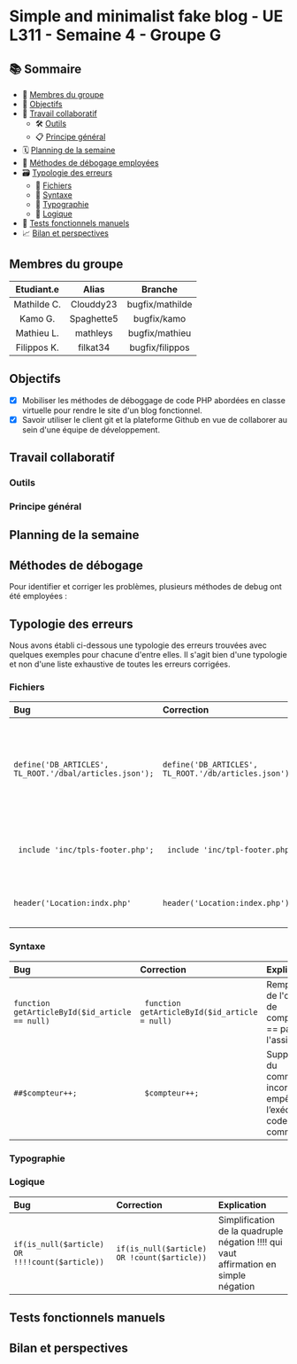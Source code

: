 # Simple and minimalist fake blog - UE L311 - Semaine 4 - Groupe G

## 📚 Sommaire

- 👥 [Membres du groupe](#membres-du-groupe)
- 🎯 [Objectifs](#objectifs)
- 🤝 [Travail collaboratif](#travail-collaboratif)
  - 🛠️ [Outils](#outils)
  - 📋 [Principe général](#principe-général)
- 🗓️ [Planning de la semaine](#planning-de-la-semaine)
- 🐞 [Méthodes de débogage employées](#méthodes-de-débogage-employées)
- 🗃️ [Typologie des erreurs](#typologie-des-erreurs)
  - 📄 [Fichiers](#fichiers)
  - 🧩 [Syntaxe](#syntaxe)
  - 🔡 [Typographie](#typographie)
  - 📐 [Logique](#logique)
- 🧪 [Tests fonctionnels manuels](#tests-fonctionnels-manuels)
- 📈 [Bilan et perspectives](#bilan-et-perspectives)

## Membres du groupe

| Etudiant.e  |  Alias      |  Branche      |    
| :----------:|:-----------:| :-----------:|
| Mathilde C. | Clouddy23   | bugfix/mathilde |
| Kamo G.     | Spaghette5  | bugfix/kamo |
| Mathieu L.  | mathleys    | bugfix/mathieu | 
| Filippos K. | filkat34    | bugfix/filippos |

## Objectifs
- [x] Mobiliser les méthodes de déboggage de code PHP abordées en classe virtuelle pour rendre le site d'un blog fonctionnel.
- [x] Savoir utiliser le client git et la plateforme Github en vue de collaborer au sein d'une équipe de développement.

## Travail collaboratif

### Outils

### Principe général

## Planning de la semaine

## Méthodes de débogage
Pour identifier et corriger les problèmes, plusieurs méthodes de debug ont été employées :


## Typologie des erreurs
Nous avons établi ci-dessous une typologie des erreurs trouvées avec quelques exemples pour chacune d'entre elles. Il s'agit bien d'une typologie et non d'une liste exhaustive de toutes les erreurs corrigées.

### Fichiers
| Bug | Correction | Explication |
| :----- | :------ | :------  |
|```define('DB_ARTICLES', TL_ROOT.'/dbal/articles.json');``` |```define('DB_ARTICLES', TL_ROOT.'/db/articles.json');``` |Correction du chemin de dossier de _/dbal/_ vers _db_ pour correspondre à la structure réelle du projet |
|``` include 'inc/tpls-footer.php';``` |``` include 'inc/tpl-footer.php'``` | Correction du nom de fichier (suppression du 's')|
|```header('Location:indx.php' ``` |```header('Location:index.php')``` | Correction du nom du fichier (ajout du 'e') |

### Syntaxe
| Bug | Correction | Explication |
| :----- | :------ | :------  |
|``` function getArticleById($id_article == null) ``` |``` function getArticleById($id_article = null)``` | Remplacement de l'opérateur de comparaison == par l'assignation =|
|```##$compteur++; ``` |``` $compteur++;``` |Suppression du commentaire incorrect empêchant l’exécution du code commenté|

### Typographie

### Logique
| Bug | Correction | Explication |
| :----- | :------ | :------  |
|``` if(is_null($article) OR !!!!count($article)) ``` |``` if(is_null($article) OR !count($article)) ``` | Simplification de la quadruple négation !!!! qui vaut affirmation en simple négation |


## Tests fonctionnels manuels

## Bilan et perspectives
